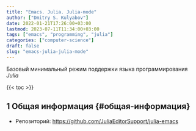 ```yaml
---
title: "Emacs. Julia. Julia-mode"
author: ["Dmitry S. Kulyabov"]
date: 2022-01-21T17:26:00+03:00
lastmod: 2023-07-11T11:34:00+03:00
tags: ["emacs", "programming", "julia"]
categories: ["computer-science"]
draft: false
slug: "emacs-julia-julia-mode"
---
```


Базовый минимальный режим поддержки языка программирования _Julia_

<!--more-->

{{< toc >}}


## <span class="section-num">1</span> Общая информация {#общая-информация}

-   Репозиторий: <https://github.com/JuliaEditorSupport/julia-emacs>
